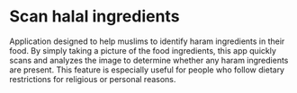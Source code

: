 # Scan halal ingredients

Application designed to help muslims to identify haram ingredients in their food. By simply taking a picture of the food ingredients, this app quickly scans and analyzes the image to determine whether any haram ingredients are present. This feature is especially useful for people who follow dietary restrictions for religious or personal reasons.
